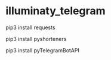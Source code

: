 # illuminaty_telegram

pip3 install requests

pip3 install pyshorteners

pip3 install pyTelegramBotAPI
